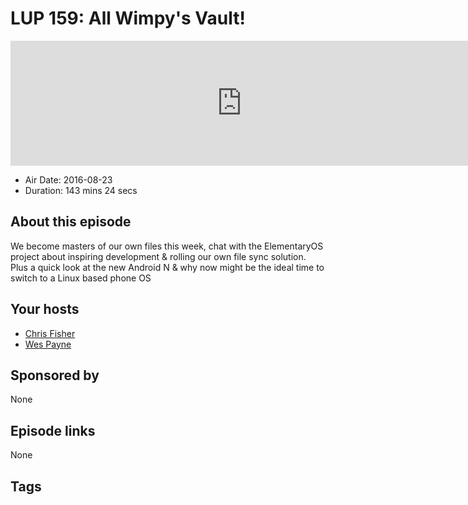 # LUP 159: All Wimpy's Vault!

<iframe src="https://player.fireside.fm/v2/RUkczH-V+VFauShnq?theme=dark" width="740" height="200" frameborder="0" scrolling="no"></iframe>

* Air Date: 2016-08-23
* Duration: 143 mins 24 secs

## About this episode

We become masters of our own files this week, chat with the ElementaryOS project about inspiring development & rolling our own file sync solution. Plus a quick look at the new Android N & why now might be the ideal time to switch to a Linux based phone OS

## Your hosts
* [Chris Fisher](https://linuxunplugged.com/hosts/chrislas)
* [Wes Payne](https://linuxunplugged.com/hosts/wes)

## Sponsored by

None



## Episode links

None



## Tags


